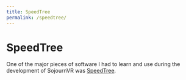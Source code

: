 ```yaml
---
title: SpeedTree
permalink: /speedtree/
---
```


# SpeedTree

One of the major pieces of software I had to learn and use during the development of SojournVR
was [SpeedTree](https://store.speedtree.com/).
